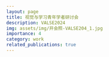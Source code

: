 ```yaml
---
layout: page
title: 视觉与学习青年学者研讨会
description: VALSE2024
img: assets/img/开会照-VALSE204_1.jpg
importance: 4
category: work
related_publications: true
---
```


